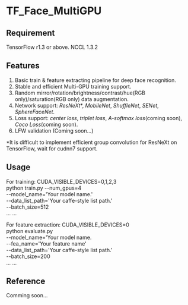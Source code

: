 # TF_Face_MultiGPU

## Requirement
TensorFlow r1.3 or above.
NCCL 1.3.2

## Features
1. Basic train & feature extracting pipeline for deep face recognition.
2. Stable and efficient Multi-GPU training support.
3. Random mirror/rotation/brightness/contrast/hue(RGB only)/saturation(RGB only) data augmentation.
4. Network support: *ResNeXt*\*, *MobileNet*, *ShuffleNet*, *SENet*, *SphereFaceNet*.
5. Loss support: *center loss*, *triplet loss*, *A-softmax loss*(coming soon), *Coco Loss*(coming soon).
6. LFW validation (Coming soon...)

\*It is difficult to implement efficient group convolution for ResNeXt on TensorFlow, wait for cudnn7 support.

## Usage
For training:
	CUDA_VISIBLE_DEVICES=0,1,2,3 \
	python train.py --num_gpus=4 \
	--model_name='Your model name.' \
	--data_list_path='Your caffe-style list path.' \
	--batch_size=512 \
	...
	...

For feature extraction:
	CUDA_VISIBLE_DEVICES=0 \
	python evaluate.py \
	--model_name='Your model name. \
	--fea_name='Your feature name' \
	--data_list_path='Your caffe-style list path.' \
	--batch_size=200 \
	...
	...

## Reference
Comming soon...
